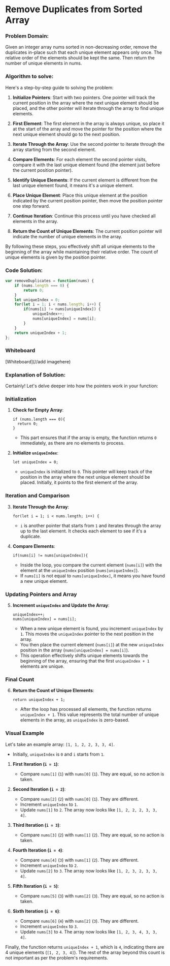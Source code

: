 # Remove Duplicates from Sorted Array

### Problem Domain:
Given an integer array nums sorted in non-decreasing order, remove the duplicates in-place such that each unique element appears only once. The relative order of the elements should be kept the same. Then return the number of unique elements in nums.

### Algorithm to solve:
Here's a step-by-step guide to solving the problem:

1. **Initialize Pointers**: Start with two pointers. One pointer will track the current position in the array where the next unique element should be placed, and the other pointer will iterate through the array to find unique elements.

2. **First Element**: The first element in the array is always unique, so place it at the start of the array and move the pointer for the position where the next unique element should go to the next position.

3. **Iterate Through the Array**: Use the second pointer to iterate through the array starting from the second element.

4. **Compare Elements**: For each element the second pointer visits, compare it with the last unique element found (the element just before the current position pointer).

5. **Identify Unique Elements**: If the current element is different from the last unique element found, it means it's a unique element.

6. **Place Unique Element**: Place this unique element at the position indicated by the current position pointer, then move the position pointer one step forward.

7. **Continue Iteration**: Continue this process until you have checked all elements in the array.

8. **Return the Count of Unique Elements**: The current position pointer will indicate the number of unique elements in the array.

By following these steps, you effectively shift all unique elements to the beginning of the array while maintaining their relative order. The count of unique elements is given by the position pointer.

### Code Solution:
```Javascript
var removeDuplicates = function(nums) {
    if (nums.length === 0) {
        return 0;
    }
    let uniqueIndex = 0;
    for(let i = 1; i < nums.length; i++) {
        if(nums[i] != nums[uniqueIndex]) {
            uniqueIndex++;
            nums[uniqueIndex] = nums[i];
        }
    }
    return uniqueIndex + 1;
};
```
### Whiteboard
[Whiteboard](//add imagehere)

### Explanation of Solution:
Certainly! Let's delve deeper into how the pointers work in your function:

### Initialization

1. **Check for Empty Array**:
   ```plaintext
   if (nums.length === 0){
     return 0;
   }
   ```
   - This part ensures that if the array is empty, the function returns `0` immediately, as there are no elements to process.

2. **Initialize `uniqueIndex`**:
   ```plaintext
   let uniqueIndex = 0;
   ```
   - `uniqueIndex` is initialized to `0`. This pointer will keep track of the position in the array where the next unique element should be placed. Initially, it points to the first element of the array.

### Iteration and Comparison

3. **Iterate Through the Array**:
   ```plaintext
   for(let i = 1; i < nums.length; i++) {
   ```
   - `i` is another pointer that starts from `1` and iterates through the array up to the last element. It checks each element to see if it's a duplicate.

4. **Compare Elements**:
   ```plaintext
   if(nums[i] != nums[uniqueIndex]){
   ```
   - Inside the loop, you compare the current element (`nums[i]`) with the element at the `uniqueIndex` position (`nums[uniqueIndex]`).
   - If `nums[i]` is not equal to `nums[uniqueIndex]`, it means you have found a new unique element.

### Updating Pointers and Array

5. **Increment `uniqueIndex` and Update the Array**:
   ```plaintext
   uniqueIndex++;
   nums[uniqueIndex] = nums[i];
   ```
   - When a new unique element is found, you increment `uniqueIndex` by `1`. This moves the `uniqueIndex` pointer to the next position in the array.
   - You then place the current element (`nums[i]`) at the new `uniqueIndex` position in the array (`nums[uniqueIndex] = nums[i]`).
   - This operation effectively shifts unique elements towards the beginning of the array, ensuring that the first `uniqueIndex + 1` elements are unique.

### Final Count

6. **Return the Count of Unique Elements**:
   ```plaintext
   return uniqueIndex + 1;
   ```
   - After the loop has processed all elements, the function returns `uniqueIndex + 1`. This value represents the total number of unique elements in the array, as `uniqueIndex` is zero-based.

### Visual Example

Let's take an example array: `[1, 1, 2, 2, 3, 3, 4]`.

- Initially, `uniqueIndex` is `0` and `i` starts from `1`.

1. **First Iteration (`i = 1`)**:
   - Compare `nums[1]` (`1`) with `nums[0]` (`1`). They are equal, so no action is taken.

2. **Second Iteration (`i = 2`)**:
   - Compare `nums[2]` (`2`) with `nums[0]` (`1`). They are different.
   - Increment `uniqueIndex` to `1`.
   - Update `nums[1]` to `2`. The array now looks like `[1, 2, 2, 2, 3, 3, 4]`.

3. **Third Iteration (`i = 3`)**:
   - Compare `nums[3]` (`2`) with `nums[1]` (`2`). They are equal, so no action is taken.

4. **Fourth Iteration (`i = 4`)**:
   - Compare `nums[4]` (`3`) with `nums[1]` (`2`). They are different.
   - Increment `uniqueIndex` to `2`.
   - Update `nums[2]` to `3`. The array now looks like `[1, 2, 3, 2, 3, 3, 4]`.

5. **Fifth Iteration (`i = 5`)**:
   - Compare `nums[5]` (`3`) with `nums[2]` (`3`). They are equal, so no action is taken.

6. **Sixth Iteration (`i = 6`)**:
   - Compare `nums[6]` (`4`) with `nums[2]` (`3`). They are different.
   - Increment `uniqueIndex` to `3`.
   - Update `nums[3]` to `4`. The array now looks like `[1, 2, 3, 4, 3, 3, 4]`.

Finally, the function returns `uniqueIndex + 1`, which is `4`, indicating there are 4 unique elements (`[1, 2, 3, 4]`). The rest of the array beyond this count is not important as per the problem's requirements.
